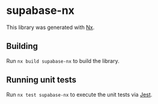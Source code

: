 # supabase-nx

This library was generated with [Nx](https://nx.dev).

## Building

Run `nx build supabase-nx` to build the library.

## Running unit tests

Run `nx test supabase-nx` to execute the unit tests via [Jest](https://jestjs.io).
